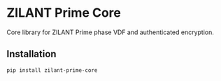 # ZILANT Prime Core

Core library for ZILANT Prime phase VDF and authenticated encryption.

## Installation

```bash
pip install zilant-prime-core
